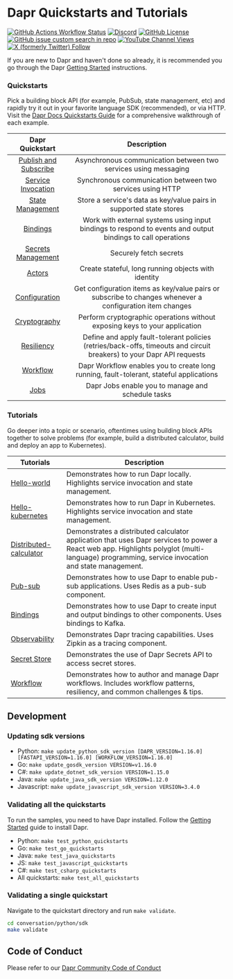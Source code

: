 # Dapr Quickstarts and Tutorials
<!-- IGNORE_LINKS -->
[![GitHub Actions Workflow Status](https://img.shields.io/github/actions/workflow/status/dapr/quickstarts/.github%2Fworkflows%2Fbuild.yml?branch=master&label=Build&logo=github&style=flat)](https://github.com/dapr/quickstarts/actions/workflows/build.yml)
[![Discord](https://img.shields.io/discord/778680217417809931?label=Discord&style=flat&logo=discord)](https://discord.com/channels/778680217417809931/778680217417809934)
[![GitHub License](https://img.shields.io/github/license/dapr/quickstarts?style=flat&label=License&logo=github)](https://github.com/dapr/quickstarts/blob/master/LICENSE)
[![GitHub issue custom search in repo](https://img.shields.io/github/issues-search/dapr/quickstarts?query=type%3Aissue%20is%3Aopen%20label%3A%22good%20first%20issue%22&label=Good%20first%20issues&style=flat&logo=github)](https://github.com/dapr/quickstarts/issues?q=is%3Aissue+is%3Aopen+label%3A%22good+first+issue%22) 
[![YouTube Channel Views](https://img.shields.io/youtube/channel/views/UCtpSQ9BLB_3EXdWAUQYwnRA?style=flat&label=YouTube%20views&logo=youtube)](https://youtube.com/@daprdev) 
[![X (formerly Twitter) Follow](https://img.shields.io/twitter/follow/daprdev?logo=x&style=flat)](https://x.com/daprdev)
<!-- END_IGNORE -->

If you are new to Dapr and haven't done so already, it is recommended you go through the Dapr [Getting Started](https://docs.dapr.io/getting-started/install-dapr-cli/) instructions.

### Quickstarts

Pick a building block API (for example, PubSub, state management, etc) and rapidly try it out in your favorite language SDK (recommended), or via HTTP. Visit the [Dapr Docs Quickstarts Guide](https://docs.dapr.io/getting-started/quickstarts/) for a comprehensive walkthrough of each example.

| Dapr Quickstart | Description |
|:--------:|:--------:|
| [Publish and Subscribe](./pub_sub) | Asynchronous communication between two services using messaging |
| [Service Invocation](./service_invocation) | Synchronous communication between two services using HTTP |
| [State Management](./state_management/) | Store a service's data as key/value pairs in supported state stores |
| [Bindings](./bindings/) | Work with external systems using input bindings to respond to events and output bindings to call operations |
| [Secrets Management](./secrets_management/) | Securely fetch secrets |
| [Actors](./actors) | Create stateful, long running objects with identity |
| [Configuration](./configuration) | Get configuration items as key/value pairs or subscribe to changes whenever a configuration item changes |
| [Cryptography](./cryptography) | Perform cryptographic operations without exposing keys to your application |
| [Resiliency](./resiliency) | Define and apply fault-tolerant policies (retries/back-offs, timeouts and circuit breakers) to your Dapr API requests |
| [Workflow](./workflows) | Dapr Workflow enables you to create long running, fault-tolerant, stateful applications |
| [Jobs](./jobs) | Dapr Jobs enable you to manage and schedule tasks |

### Tutorials

Go deeper into a topic or scenario, oftentimes using building block APIs together to solve problems (for example, build a distributed calculator, build and deploy an app to Kubernetes).

| Tutorials | Description |
|------|------|
| [Hello-world](./tutorials/hello-world) | Demonstrates how to run Dapr locally. Highlights service invocation and state management. |
| [Hello-kubernetes](./tutorials/hello-kubernetes) | Demonstrates how to run Dapr in Kubernetes. Highlights service invocation and state management. |
| [Distributed-calculator](./tutorials/distributed-calculator) | Demonstrates a distributed calculator application that uses Dapr services to power a React web app. Highlights polyglot (multi-language) programming, service invocation and state management. |
| [Pub-sub](./tutorials/pub-sub) | Demonstrates how to use Dapr to enable pub-sub applications. Uses Redis as a pub-sub component. |
| [Bindings](./tutorials/bindings) | Demonstrates how to use Dapr to create input and output bindings to other components. Uses bindings to Kafka.|
| [Observability](./tutorials/observability) | Demonstrates Dapr tracing capabilities. Uses Zipkin as a tracing component. |
| [Secret Store](./tutorials/secretstore) | Demonstrates the use of Dapr Secrets API to access secret stores. |
| [Workflow](./tutorials/workflow) | Demonstrates how to author and manage Dapr workflows. Includes workflow patterns, resiliency, and common challenges & tips. |

## Development

### Updating sdk versions
- Python: `make update_python_sdk_version [DAPR_VERSION=1.16.0] [FASTAPI_VERSION=1.16.0] [WORKFLOW_VERSION=1.16.0]`
- Go: `make update_gosdk_version VERSION=v1.16.0`
- C#: `make update_dotnet_sdk_version VERSION=1.15.0`
- Java: `make update_java_sdk_version VERSION=1.12.0`
- Javascript: `make update_javascript_sdk_version VERSION=3.4.0`

### Validating all the quickstarts
To run the samples, you need to have Dapr installed. Follow the [Getting Started](https://docs.dapr.io/getting-started/install-dapr-cli/) guide to install Dapr.

- Python: `make test_python_quickstarts`
- Go: `make test_go_quickstarts`
- Java: `make test_java_quickstarts`
- JS: `make test_javascript_quickstarts`
- C#: `make test_csharp_quickstarts`
- All quickstarts: `make test_all_quickstarts`

### Validating a single quickstart
Navigate to the quickstart directory and run `make validate`.

```sh
cd conversation/python/sdk
make validate
```

## Code of Conduct

Please refer to our [Dapr Community Code of Conduct](https://github.com/dapr/community/blob/master/CODE-OF-CONDUCT.md)
